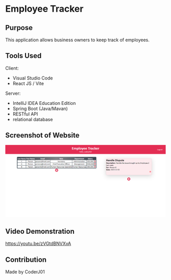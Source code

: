 # Employee Tracker

## Purpose
This application allows business owners to keep track of employees.

## Tools Used
Client:
* Visual Studio Code
* React JS / Vite

Server:
* IntelliJ IDEA Education Edition
* Spring Boot (Java/Mavan)
* RESTful API
* relational database

## Screenshot of Website
![!Alt text](./assets/images/screenshot.png?raw=true 'Employee Tracker')

## Video Demonstration
https://youtu.be/zVGtdBNVXvA

## Contribution
Made by CoderJ01
